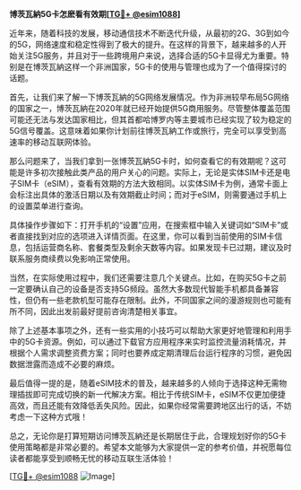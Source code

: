 **博茨瓦納5G卡怎麽看有效期[[TG💪+ @esim1088](https://t.me/s/esim1088)]**

近年来，随着科技的发展，移动通信技术不断迭代升级，从最初的2G、3G到如今的5G，网络速度和稳定性得到了极大的提升。在这样的背景下，越来越多的人开始关注5G服务，并且对于一些跨境用户来说，选择合适的5G卡显得尤为重要。特别是在博茨瓦納这样一个非洲国家，5G卡的使用与管理也成为了一个值得探讨的话题。

首先，让我们来了解一下博茨瓦納的5G网络发展情况。作为非洲较早布局5G网络的国家之一，博茨瓦納在2020年就已经开始提供5G商用服务。尽管整体覆盖范围可能还无法与发达国家相比，但其首都哈博罗内等主要城市已经实现了较为稳定的5G信号覆盖。这意味着如果你计划前往博茨瓦納工作或旅行，完全可以享受到高速率的移动互联网体验。

那么问题来了，当我们拿到一张博茨瓦納5G卡时，如何查看它的有效期呢？这可能是许多初次接触此类产品的用户关心的问题。实际上，无论是实体SIM卡还是电子SIM卡（eSIM），查看有效期的方法大致相同。以实体SIM卡为例，通常卡面上会标注出具体的激活日期以及有效期截止时间；而对于eSIM，则需要通过手机上的设置菜单进行查询。

具体操作步骤如下：打开手机的“设置”应用，在搜索框中输入关键词如“SIM卡”或者直接找到对应的选项进入详情页面。在这里，你可以看到当前使用的SIM卡信息，包括运营商名称、套餐类型及剩余天数等内容。如果发现卡已过期，建议及时联系服务商续费以免影响正常使用。

当然，在实际使用过程中，我们还需要注意几个关键点。比如，在购买5G卡之前一定要确认自己的设备是否支持5G频段。虽然大多数现代智能手机都具备兼容性，但仍有一些老款机型可能存在限制。此外，不同国家之间的漫游规则也可能有所不同，因此出发前最好提前咨询清楚相关事宜。

除了上述基本事项之外，还有一些实用的小技巧可以帮助大家更好地管理和利用手中的5G卡资源。例如，可以通过下载官方应用程序来实时监控流量消耗情况，并根据个人需求调整资费方案；同时也要养成定期清理后台运行程序的习惯，避免因数据泄露而造成不必要的麻烦。

最后值得一提的是，随着eSIM技术的普及，越来越多的人倾向于选择这种无需物理插拔即可完成切换的新一代解决方案。相比于传统SIM卡，eSIM不仅更加便捷高效，而且还能有效降低丢失风险。因此，如果你经常需要跨地区出行的话，不妨考虑一下这种方式哦！

总之，无论你是打算短期访问博茨瓦納还是长期居住于此，合理规划好你的5G卡使用策略都是非常必要的。希望本文能够为大家提供一定的参考价值，并祝愿每位读者都能享受到顺畅无忧的移动互联生活体验！ 

[[TG💪+ @esim1088](https://t.me/s/esim1088) ![Image](https://i.postimg.cc/4NQfJmqS/Snipaste-2025-05-13-00-14-12.png)]